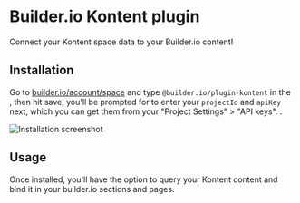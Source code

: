 # Builder.io Kontent plugin

Connect your Kontent space data to your Builder.io content!

## Installation

Go to [builder.io/account/space](https://builder.io/account/space) and type `@builder.io/plugin-kontent` in the , then hit save, you'll be prompted for to enter your `projectId` and `apiKey` next, which you can get them from your "Project Settings" > "API keys".
.

![Installation screenshot](https://cdn.builder.io/api/v1/image/assets%2F6d39f4449e2b4e6792a793bb8c1d9615%2F18a7201313914cccae7f0311a1a614ae)

## Usage

Once installed, you'll have the option to query your Kontent content and bind it in your builder.io sections and pages.
